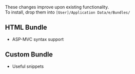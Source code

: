 These changes improve upon existing functionality.  
To install, drop them into `[User]/Application Data/e/Bundles/`

## HTML Bundle
* ASP-MVC syntax support

## Custom Bundle
* Useful snippets